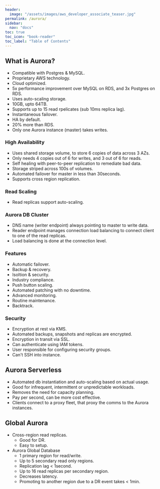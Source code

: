 ```yaml
---
header:
  image: "/assets/images/aws_developer_associate_teaser.jpg"
permalink: /aurora/
sidebar:
  nav: "docs"
toc: true
toc_icon: "book-reader"
toc_label: "Table of Contents"
---
```


## What is Aurora?

- Compatible with Postgres & MySQL.
- Proprietary AWS technology.
- Cloud optimized.
- 5x performance improvement over MySQL on RDS, and 3x Postgres on RDS.
- Uses auto-scaling storage.
- 10GB, upto 64TB.
- Supports up to 15 read rpelicates (sub 10ms replica lag).
- Instantaneous failover.
- HA by default.
- 20% more than RDS.
- Only one Aurora instance (master) takes writes.

### High Availability

- Uses shared storage volume, to store 6 copies of data across 3 AZs.
- Only needs 4 copies out of 6 for writes, and 3 out of 6 for reads.
- Self healing with peer-to-peer replication to remediate bad data.
- Storage striped across 100s of volumes.
- Automated failover for master in less than 30seconds.
- Supports cross region replication.

### Read Scaling

- Read replicas support auto-scaling.

### Aurora DB Cluster

- DNS name (writer endpoint) always pointing to master to write data.
- Reader endpoint manages connection load balancing to connect client to one of the read replicas.
- Load balancing is done at the connection level.

### Features

- Automatic failover.
- Backup & recovery.
- Isoltion & security.
- Industry compliance.
- Push button scaling.
- Automated patching with no downtime.
- Advanced monitoring.
- Routine maintenance.
- Backtrack.

### Security

- Encryption at rest via KMS.
- Automated backups, snapshots and replicas are encrypted.
- Encryption in transit via SSL.
- Can authenticate using IAM tokens.
- User responsible for configuring security groups.
- Can't SSH into instance.

## Aurora Serverless

- Automated db instantiation and auto-scaling based on actual usage.
- Good for infrequent, intermittent or unpredictable workloads.
- Removes the need for capacity planning.
- Pay per second, can be more cost effective.
- Clients connect to a proxy fleet, that proxy the comms to the Aurora instances.

## Global Aurora

- Cross-region read replicas.
  - Good for DR.
  - Easy to setup.
- Aurora Global Database
  - 1 primary region for read/write.
  - Up to 5 secondary read only regions.
  - Replication lag < 1second.
  - Up to 16 read replicas per secondary region.
  - Decreases latency.
  - Promoting to another region due to a DR event takes < 1min.
